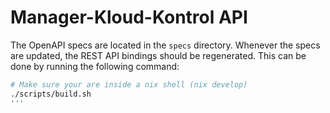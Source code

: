 # Manager-Kloud-Kontrol API

The OpenAPI specs are located in the `specs` directory. Whenever the specs are updated, the REST API bindings should be regenerated. This can be done by running the following command:

```bash
# Make sure your are inside a nix shell (nix develop)
./scripts/build.sh
'''
```
